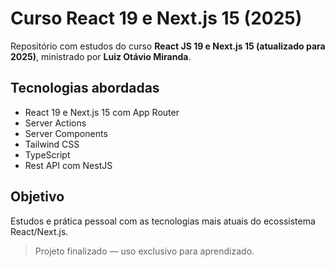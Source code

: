 # Curso React 19 e Next.js 15 (2025)

Repositório com estudos do curso **React JS 19 e Next.js 15 (atualizado para 2025)**, ministrado por **Luiz Otávio Miranda**.

## Tecnologias abordadas

- React 19 e Next.js 15 com App Router
- Server Actions
- Server Components
- Tailwind CSS
- TypeScript
- Rest API com NestJS

## Objetivo

Estudos e prática pessoal com as tecnologias mais atuais do ecossistema React/Next.js.

> Projeto finalizado — uso exclusivo para aprendizado.
